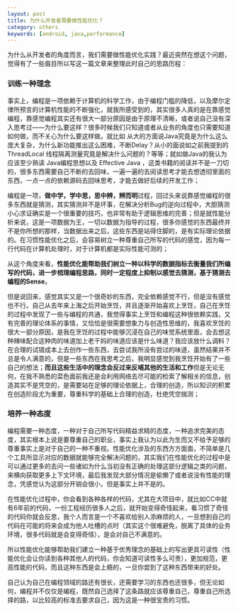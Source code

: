 ```yaml
---
layout: post
title: 为什么开发者需要做性能优化？
category: others
keywords: [android, java,performance]
---
```


为什么从开发者的角度而言，我们需要做性能优化实践？最近突然在想这个问题，觉得有了一些眉目所以写这一篇文章来整理此时自己的思路历程：

###   训练一种理念

事实上，编程是一项依赖于计算机的科学工作，由于编程门槛的降低，以及摩尔定律所预言的计算机性能的不断强化，就我所感受到的，其实很多人真的是在靠感觉编程，靠感觉编程其实还有很大一部分原因是由于原理不清晰，或者说自己没有深入思考过——为什么要这样？很多时候我们只知道或者从业务的角度也只需要知道如何做，而不关心为什么要这样做。就比如 从大的方面说Java究竟是为什么这么庞大复杂，为什么新功能推出这么困难，不断Delay？从小的面说如之前我提到的 ThreadLocal 线程隔离测量究竟是解决什么问题的？等等；就如做Java的我认为应该至少熟读 Java编程思想以及 Effective Java ，这类书籍的阅读并不是一刀切的，很多东西需要自己不断的去回味，一遍一遍的去阅读思考才能去想透彻里面的东西，一点一点的依赖源码去回味思考，才能去做好后续的开发工作；


编程是一项，**做中学，学中思，思中辨，辨而明**过程，回过头来说靠感觉编程的很多东西就是猜测，其实猜测并不是坏事，在解决分析Bug的逆向过程中，大胆猜测小心求证确实是一个很重要的技巧，也非常有助于逻辑思维的完善；但是就性能分析来说，这是一项数据为王，一切以数据为指导的过程，很多你感觉的东西最终并不是你所想的那样，当数据出来之后，这些东西是站得住脚的，是有实际理论依据的。在习惯性能优化之后，会容易树立一种尊重自己所写的代码的感觉，因为每一行代码在计算机处理时，对于计算机都是实际性能可测的；

从这个角度来看，**性能优化能帮助我们树立一种以科学的数据指标去衡量我们所编写的代码，进一步梳理编程思路，同时一定程度上抑制以感觉去猜测，基于猜测去编程的Sense**。

但是说回来，感觉其实又是一个很奇妙的东西，完全依赖感觉不行，但是没有感觉也不行。自己从去年来上海之后开始烹饪，并且逐渐开始喜欢上烹饪，自己在烹饪的过程中发现了一些与编程的共通，我觉得事实上烹饪和编程这种很依赖实践，又有完善的理论体系的事情，又恰恰是很需要想象力与创造性思维的，我喜欢烹饪的很大一部分原因，是我在烹饪的过程中能够沉浸在自己的味觉系统里面，会去想这种辣味配合这种肉的味道加上老干妈的味道应该是什么味道？我应该放什么调料？在合理的试错成本上去创作一些东西，去尝试我所没有尝过的味道，虽然结果并不总是令人满意的，但是一些东西在我思考之后，我明显感觉到我烹饪开始有了一些自己的想法；**而且这些生活中的理念会反过来反哺其他的生活和工作**但是无论无何，在我不熟悉的菜色面前我还是会利用网络去尽可能的检索了解相关的信息，创造其实不是凭空的，是需要站在足够的理论依据上，合理的创造，所以知识的积累在创造阶段尤为重要，尊重科学的基础上合理的创造，杜绝凭空揣测；


###   培养一种态度

编程需要一种态度，一种对于自己所写代码精益求精的态度，一种追求完美的态度，其实根本上说是要尊重自己的职业，事实上我认为以此为生而又不给予足够的尊重事实上是对于自己的一种不重视。性能优化涉及的东西方方面面，不简单是几个工具所显示对应的数据就能够完全解决问题的，其实我们在性能优化的过程中是可以通过更多的去问一些诸如为什么当初没有正确的处理这部分逻辑之类的问题，来横向获取更多上下文环境，最后我发现大部分情况是偷懒了或者说没有性能的理念，凭感觉认为这部分开销会很小，但是事实上并不是的。

在性能优化过程中，你会看到各种各样的代码，尤其在大项目中，就比如CC中就有6年前的代码，一份工程经历很多人之后，就开始变得奇怪起来，看习惯了奇怪的代码你就会反思，我个人而言是一个不喜欢给别人添麻烦的人，一旦想到自己的代码在可能的将来会成为他人吐槽的点时（其实这个很难避免，脱离了具体的业务环境，很多代码就是会变得奇怪），是会对自己不满意的。

所以性能优化能够帮助我们建立一种基于优秀理念的基础上的写出更具可读性（性能优化会让你读到各种其他人的代码，你会知道可读性多么可贵），更加规范，更高性能的代码，而且这种东西是会上瘾的，一旦你尝到了这种东西带来的好处。


自己认为自己在编程领域的路还有很长，还需要学习的东西也还很多，但无论如何，编程并不仅仅是编程，既然自己选择了这条路就应该尊重自己，尊重自己所选择的路，以比较高的标准去要求自己，因为这是一种很宝贵的习惯。
